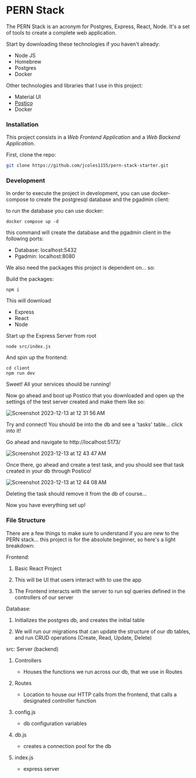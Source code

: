 # PERN Stack

The PERN Stack is an acronym for Postgres, Express, React, Node. It's a set of tools to create a complete web application.

Start by downloading these technologies if you haven't already:

* Node JS
* Homebrew
* Postgres
* Docker

Other technologies and libraries that I use in this project:

* Material UI
* [Postico](https://eggerapps.at/postico2/)
* Docker

### Installation

This project consists in a *Web Frontend Application* and a *Web Backend Application*.

First, clone the repo:

```bash
git clone https://github.com/jcoles1155/pern-stack-starter.git
```

### Development

In order to execute the project in development, you can use docker-compose to create the postgresql database and the pgadmin client:

to run the database you can use docker:

```
docker compose up -d
```

this command will create the database and the pgadmin client in the following ports:

- Database: localhost:5432
- Pgadmin: localhost:8080

We also need the packages this project is dependent on... so:

Build the packages:

```
npm i
```

This will download

* Express
* React
* Node

Start up the Express Server from root

```
node src/index.js
```

And spin up the frontend:

```
cd client
npm run dev
```


Sweet!  All your services should be running!


Now go ahead and boot up Postico that you downloaded and open up the settings of the test server created and make them like so:


![Screenshot 2023-12-13 at 12 31 56 AM](https://github.com/jcoles1155/pern-stack-starter/assets/7937257/8bdb55fe-b2a5-4fe6-88cf-104cb8d811b1)


Try and connect!  You should be into the db and see a 'tasks' table... click into it!


Go ahead and navigate to http://localhost:5173/


![Screenshot 2023-12-13 at 12 43 47 AM](https://github.com/jcoles1155/pern-stack-starter/assets/7937257/4c3324b2-2dd9-443a-b61a-d75afab33f4f)


Once there, go ahead and create a test task, and you should see that task created in your db through Postico!


![Screenshot 2023-12-13 at 12 44 08 AM](https://github.com/jcoles1155/pern-stack-starter/assets/7937257/b3b8355d-ab96-4487-9267-ba3ed79d1cba)


Deleting the task should remove it from the db of course...


Now you have everything set up!


### File Structure

There are a few things to make sure to understand if you are new to the PERN stack... this project is for the absolute beginner, so here's a light breakdown:

Frontend:

1. Basic React Project

2. This will be UI that users interact with to use the app

3. The Frontend interacts with the server to run sql queries defined in the controllers of our server

Database:

1. Initializes the postgres db, and creates the initial table

2. We will run our migrations that can update the structure of our db tables, and run CRUD operations (Create, Read, Update, Delete)

src: Server (backend)

1. Controllers
    - Houses the functions we run across our db, that we use in Routes

2. Routes
    - Location to house our HTTP calls from the frontend, that calls a designated controller function

3. config.js
    - db configuration variables

4. db.js
    - creates a connection pool for the db

5. index.js
    - express server






